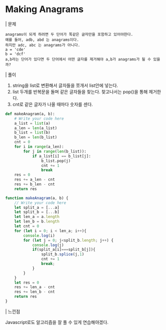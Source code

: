 # Making Anagrams

| 문제

```
anagrams이 되게 하려면 두 단어가 똑같은 글자만을 포함하고 있어야한다.
예를 들어, adb, abd 는 anagrams이다.
하지만 adc, abc 는 anagrams가 아니다.
a = 'cde'
b = 'dcf'
a,b라는 단어가 있다면 두 단어에서 어떤 글자를 제거해야 a,b가 anagrams가 될 수 있을까? 
```

| 풀이

1. string을 list로 변환해서 글자들을 쪼개서 list안에 넣는다.
2. list 두개를 반복문을 돌며 같은 글자들을 찾는다. 찾고나서는 pop()을 통해 제거한다. 
3. cnt로 같은 글자가 나올 때마다 숫자를 센다. 

```python
def makeAnagram(a, b):
    # Write your code here
    a_list = list(a)
    a_len = len(a_list)
    b_list = list(b)
    b_len = len(b_list)
    cnt = 0
    for i in range(a_len):
        for j in range(len(b_list)):
            if a_list[i] == b_list[j]:
                b_list.pop(j)
                cnt += 1
                break 
    res = 0
    res += a_len - cnt
    res += b_len - cnt
    return res
```

```javascript
function makeAnagram(a, b) {
    // Write your code here
    let split_a = [...a]
    let split_b = [...b]
    let len_a = a.length
    let len_b = b.length
    let cnt = 0
    for (let i = 0; i < len_a; i++){
        console.log(i)
        for (let j = 0; j<split_b.length; j++) {
            console.log(j)
            if(split_a[i]===split_b[j]){
                split_b.splice(j,1)
                cnt += 1
                break;
            }
        }
    }
    let res = 0
    res += len_a - cnt
    res += len_b - cnt
    return res
}
```



| 느낀점

Javascript로도 알고리즘을 잘 풀 수 있게 연습해야겠다. 